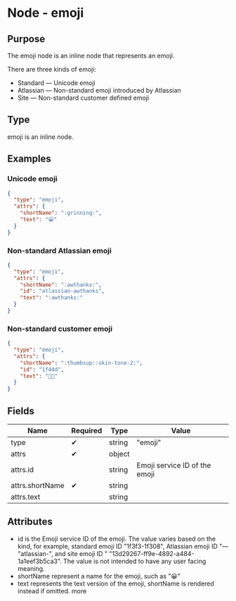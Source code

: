 # Node - emoji

## Purpose

The emoji node is an inline node that represents an emoji.

There are three kinds of emoji:

* Standard — Unicode emoji
* Atlassian — Non-standard emoji introduced by Atlassian
* Site — Non-standard customer defined emoji

## Type

emoji is an inline node.

## Examples

### Unicode emoji

```json
{
  "type": "emoji",
  "attrs": {
    "shortName": ":grinning:",
    "text": "😀"
  }
}
```

### Non-standard Atlassian emoji

```json
{
  "type": "emoji",
  "attrs": {
    "shortName": ":awthanks:",
    "id": "atlassian-awthanks",
    "text": ":awthanks:"
  }
}
```

### Non-standard customer emoji

```json
{
  "type": "emoji",
  "attrs": {
    "shortName": ":thumbsup::skin-tone-2:",
    "id": "1f44d",
    "text": "👍🏽"
  }
}
```

## Fields

| Name | Required | Type | Value |
| --- | --- | --- | --- |
| type | ✔ | string | "emoji" |
| attrs | ✔ | object | |
| attrs.id | | string | Emoji service ID of the emoji |
| attrs.shortName | ✔ | string | |
| attrs.text | | string | |

## Attributes

* id is the Emoji service ID of the emoji. The value varies based on the kind, for example, standard emoji ID "1f3f3-1f308", Atlassian emoji ID "— "atlassian-<shortName>", and site emoji ID " "13d29267-ff9e-4892-a484-1a1eef3b5ca3". The value is not intended to have any user facing meaning.
* shortName represent a name for the emoji, such as ":grinning:"
* text represents the text version of the emoji, shortName is rendered instead if omitted. more
